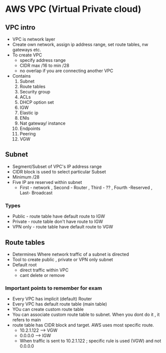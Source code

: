 # AWS VPC (Virtual Private cloud)
## VPC intro
* VPC is network layer
* Create own network, assign ip address range, set route tables, nw gateways etc.
* To create VPC
    * specify address range
    * CIDR max /16 to min /28
    * no overlap if you are connecting another VPC
* Contains
    1. Subnet
    2. Route tables
    3. Security group
    4. ACLs
    5. DHCP option set
    6. IGW
    7. Elastic ip
    8. ENIs
    9. Nat gateway/ instance
    10. Endpoints
    11. Peering
    12. VGW
## Subnet
* Segment/Subset of VPC's IP address range
* CIDR block is used to select particular Subset
* Minimum /28 
* Five IP are reserved within subnet
    * First - network , Second - Router , Third - ?? , Fourth -Reserved , Last- Broadcast
### Types
* Public - route table have default route to IGW
* Private - route table don't have route to IGW     
* VPN only - route table have default route to VGW
## Route tables
* Determines Where network traffic of a subnet is directed
* Tool to create public , private or VPN only subnet
* Default root 
    * direct traffic within VPC
    * cant delete or remove
### Important points to remember for exam
* Every VPC has implicit (default)  Router
* Every VPC has default route table (main table)
* YOu can create custom route table
* You can associate custom route table to subnet. When you dont do it , it refers to main
* route table has CIDR block and target. AWS uses most specific route. 
    * 10.2.1.122 --> VGW 
    * 0.0.0.0 --> IGW
    * When traffic is sent to 10.2.1.122 ; specific rule is used (VGW) and not 0.0.0.0